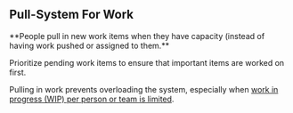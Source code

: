 ## Pull-System For Work

<summary>
**People pull in new work items when they have capacity (instead of having work pushed or assigned to them.**
</summary>

Prioritize pending work items to ensure that important items are worked on first.

Pulling in work prevents overloading the system, especially when [work in progress (WIP) per person or team is limited](section:limit-work-in-progress).
